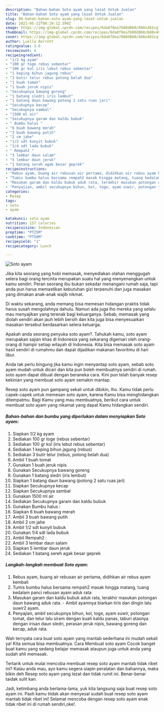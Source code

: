 ```yaml
---
description: "Bahan-bahan Soto ayam yang lezat Untuk Jualan"
title: "Bahan-bahan Soto ayam yang lezat Untuk Jualan"
slug: 86-bahan-bahan-soto-ayam-yang-lezat-untuk-jualan
date: 2021-05-22T08:10:12.598Z
image: https://img-global.cpcdn.com/recipes/6da8f8ea7600d860/680x482cq70/soto-ayam-foto-resep-utama.jpg
thumbnail: https://img-global.cpcdn.com/recipes/6da8f8ea7600d860/680x482cq70/soto-ayam-foto-resep-utama.jpg
cover: https://img-global.cpcdn.com/recipes/6da8f8ea7600d860/680x482cq70/soto-ayam-foto-resep-utama.jpg
author: Luella Barrett
ratingvalue: 3.6
reviewcount: 4
recipeingredient:
- "1/2 kg ayam"
- "100 gr toge rebus sebentar"
- "100 gr kol iris lebut rebus sebentar"
- "1 keping bihun jagung rebus"
- "3 butir telur rebus potong belah dua"
- "1 buah tomat"
- "1 buah jeruk nipis"
- "Secukupnya bawang goreng"
- "1 batang sledri iris lembut"
- "1 batang daun bawang potong 2 satu ruas jari"
- "Secukupnya kecap"
- "Secukupnya sambal"
- "1500 ml air"
- "Secukupnya garam dan kaldu bubuk"
- " Bumbu halus "
- "6 buah bawang merah"
- "3 buah bawang putih"
- "2 cm jahe"
- "1/2 sdt kunyit bubuk"
- "1/4 sdt lada bubuk"
- " Rempah2 "
- "3 lembar daun salam"
- "5 lembar daun jeruk"
- "1 batang sereh agak besar geprek"
recipeinstructions:
- "Rebus ayam, buang air rebusan air pertama, didihkan air rebus ayam kembali"
- "Tumis bumbu halus bersama rempah2 masak hingga matang, tuang kedalam panci rebusan ayam aduk rata"
- "Masukan garam dan kaldu bubuk aduk rata, terakhir masukan potongan daun bawang aduk rata. Ambil ayamnya biarkan tiris dan dingin lalu suwir2 ayam."
- "Penyajian, ambil secukupnya bihun, kol, toge, ayam suwir, potongan tomat, dan telur lalu siram dengan kuah kaldu panas, taburi atasnya dengan irisan daun sledri, perasan jeruk nipis, bawang goreng dan kecap, aduk rata."
categories:
- Resep
tags:
- soto
- ayam

katakunci: soto ayam 
nutrition: 157 calories
recipecuisine: Indonesian
preptime: "PT25M"
cooktime: "PT50M"
recipeyield: "1"
recipecategory: Lunch

---
```



![Soto ayam](https://img-global.cpcdn.com/recipes/6da8f8ea7600d860/680x482cq70/soto-ayam-foto-resep-utama.jpg)

Jika kita seorang yang hobi memasak, menyediakan olahan menggugah selera bagi orang tercinta merupakan suatu hal yang menyenangkan untuk kamu sendiri. Peran seorang ibu bukan sekadar menangani rumah saja, tapi anda pun harus memastikan kebutuhan gizi terpenuhi dan juga masakan yang dimakan anak-anak wajib nikmat.

Di waktu  sekarang, anda memang bisa memesan hidangan praktis tidak harus susah mengolahnya dahulu. Namun ada juga lho mereka yang selalu mau menyajikan yang terenak bagi keluarganya. Sebab, memasak yang diolah sendiri akan jauh lebih bersih dan kita juga bisa menyesuaikan masakan tersebut berdasarkan selera keluarga. 



Apakah anda seorang penyuka soto ayam?. Tahukah kamu, soto ayam merupakan sajian khas di Indonesia yang sekarang digemari oleh orang-orang di hampir setiap wilayah di Indonesia. Kita bisa memasak soto ayam hasil sendiri di rumahmu dan dapat dijadikan makanan favoritmu di hari libur.

Anda tak perlu bingung jika kamu ingin menyantap soto ayam, sebab soto ayam mudah untuk dicari dan kita pun boleh membuatnya sendiri di rumah. soto ayam dapat dibuat dengan beraneka cara. Kini pun telah banyak resep kekinian yang membuat soto ayam semakin mantap.

Resep soto ayam pun gampang sekali untuk dibikin, lho. Kamu tidak perlu capek-capek untuk memesan soto ayam, karena Kamu bisa menghidangkan ditempatmu. Bagi Kamu yang mau membuatnya, berikut cara untuk membuat soto ayam yang nikamat yang dapat Kamu hidangkan sendiri.

<!--inarticleads1-->

##### Bahan-bahan dan bumbu yang diperlukan dalam menyiapkan Soto ayam:

1. Siapkan 1/2 kg ayam
1. Sediakan 100 gr toge (rebus sebentar)
1. Sediakan 100 gr kol (iris lebut rebus sebentar)
1. Sediakan 1 keping bihun jagung (rebus)
1. Sediakan 3 butir telur (rebus, potong belah dua)
1. Ambil 1 buah tomat
1. Gunakan 1 buah jeruk nipis
1. Gunakan Secukupnya bawang goreng
1. Gunakan 1 batang sledri (iris lembut)
1. Siapkan 1 batang daun bawang (potong 2 satu ruas jari)
1. Siapkan Secukupnya kecap
1. Siapkan Secukupnya sambal
1. Gunakan 1500 ml air
1. Sediakan Secukupnya garam dan kaldu bubuk
1. Gunakan  Bumbu halus :
1. Siapkan 6 buah bawang merah
1. Ambil 3 buah bawang putih
1. Ambil 2 cm jahe
1. Ambil 1/2 sdt kunyit bubuk
1. Gunakan 1/4 sdt lada bubuk
1. Ambil  Rempah2 :
1. Ambil 3 lembar daun salam
1. Siapkan 5 lembar daun jeruk
1. Sediakan 1 batang sereh agak besar geprek




<!--inarticleads2-->

##### Langkah-langkah membuat Soto ayam:

1. Rebus ayam, buang air rebusan air pertama, didihkan air rebus ayam kembali
1. Tumis bumbu halus bersama rempah2 masak hingga matang, tuang kedalam panci rebusan ayam aduk rata
1. Masukan garam dan kaldu bubuk aduk rata, terakhir masukan potongan daun bawang aduk rata. - Ambil ayamnya biarkan tiris dan dingin lalu suwir2 ayam.
1. Penyajian, ambil secukupnya bihun, kol, toge, ayam suwir, potongan tomat, dan telur lalu siram dengan kuah kaldu panas, taburi atasnya dengan irisan daun sledri, perasan jeruk nipis, bawang goreng dan kecap, aduk rata.




Wah ternyata cara buat soto ayam yang mantab sederhana ini mudah sekali ya! Kita semua bisa membuatnya. Cara Membuat soto ayam Cocok banget buat kamu yang sedang belajar memasak ataupun juga untuk anda yang sudah ahli memasak.

Tertarik untuk mulai mencoba membuat resep soto ayam mantab tidak ribet ini? Kalau anda mau, ayo kamu segera siapin peralatan dan bahannya, maka bikin deh Resep soto ayam yang lezat dan tidak rumit ini. Benar-benar taidak sulit kan. 

Jadi, ketimbang anda berlama-lama, yuk kita langsung saja buat resep soto ayam ini. Pasti kamu tiidak akan menyesal sudah buat resep soto ayam mantab tidak ribet ini! Selamat mencoba dengan resep soto ayam enak tidak ribet ini di rumah sendiri,oke!.

